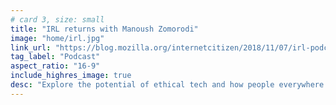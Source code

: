 ```yaml
---
# card 3, size: small
title: "IRL returns with Manoush Zomorodi"
image: "home/irl.jpg"
link_url: "https://blog.mozilla.org/internetcitizen/2018/11/07/irl-podcast-manoush-zomorodi/?utm_source=www.mozilla.org&utm_medium=referral&utm_campaign=homepage&utm_content=card"
tag_label: "Podcast"
aspect_ratio: "16-9"
include_highres_image: true
desc: "Explore the potential of ethical tech and how people everywhere can take the wheel back to enjoy a more citizen-centric web."
---
```

